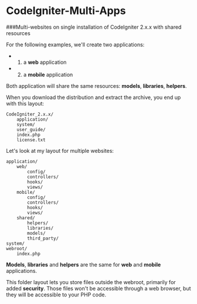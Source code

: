 CodeIgniter-Multi-Apps
======================

###Multi-websites on single installation of CodeIgniter 2.x.x with shared resources

For the following examples, we'll create two applications:

* 1. a **web** application
* 2. a **mobile** application

Both application will share the same resources: **models**, **libraries**, **helpers**.

When you download the distribution and extract the archive, you end up with this layout:

    CodeIgniter_2.x.x/
        application/
        system/
        user_guide/
        index.php
        license.txt       
                
Let's look at my layout for multiple websites:

    application/
        web/
            config/
            controllers/
            hooks/
            views/
        mobile/
            config/
            controllers/
            hooks/
            views/
        shared/
            helpers/
            libraries/
            models/
            third_party/
    system/
    webroot/
        index.php

**Models**, **libraries** and **helpers** are the same for **web** and **mobile** applications.

This folder layout lets you store files outside the webroot, primarily for added **security**. Those files won't be accessible through a web browser, but they will be accessible to your PHP code.
